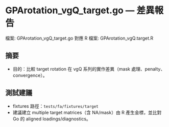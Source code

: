 # GPArotation_vgQ_target.go — 差異報告

檔案: GPArotation_vgQ_target.go
對應 R 檔案: GPArotation_vgQ.target.R

## 摘要

- 目的：比較 target rotation 在 vgQ 系列的實作差異（mask 處理、penalty、convergence）。

## 測試建議

- fixtures 路徑：`tests/fa/fixtures/target`
- 建議建立 multiple target matrices（含 NA/mask）由 R 產生金標，並比對 Go 的 aligned loadings/diagnostics。
